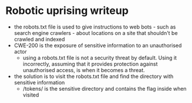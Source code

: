 # Robotic uprising writeup

- the robots.txt file is used to give instructions to web bots - such as search engine crawlers - about locations on a site that shouldn't be crawled and indexed 
- CWE-200 is the exposure of sensitive information to an unauthorised actor
    - using a robots.txt file is not a security threat by default. Using it incorrectly, assuming that it provides protection against unauthorised access, is when it becomes a threat.
- the solution is to visit the robots.txt file and find the directory with sensitive information
    - /tokens/ is the sensitive directory and contains the flag inside when visited
